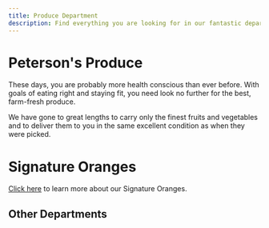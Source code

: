 ```yaml
---
title: Produce Department
description: Find everything you are looking for in our fantastic departments.
---
```


# Peterson's Produce

These days, you are probably more health conscious than ever before. With goals of eating right and staying fit, you need look no further for the best, farm-fresh produce.

We have gone to great lengths to carry only the finest fruits and vegetables and to deliver them to you in the same excellent condition as when they were picked.

# Signature Oranges

[Click here](/departments/signature-items) to learn more about our Signature Oranges.

## Other Departments

<v-row :class="['justify-center']">
  <v-col sm="3">
    <nuxt-link to="/departments/produce"><media-image src="/produce.jpg" max-width="100%" alt="Produce"></media-image></nuxt-link>
  </v-col>
  <v-col sm="3">
    <nuxt-link to="/departments/meat"><media-image src="/meat.jpg" max-width="100%" alt="Meat"></media-image></nuxt-link>
  </v-col>
  <v-col sm="3">
    <nuxt-link to="/departments/bakery"><media-image src="/bakery.jpg" max-width="100%" alt="Bakery"></media-image></nuxt-link>
  </v-col>
  <v-col sm="3">
    <nuxt-link to="/departments/deli"><media-image src="/deli.jpg" max-width="100%" alt="Deli"></media-image></nuxt-link>
  </v-col>
</v-row>
